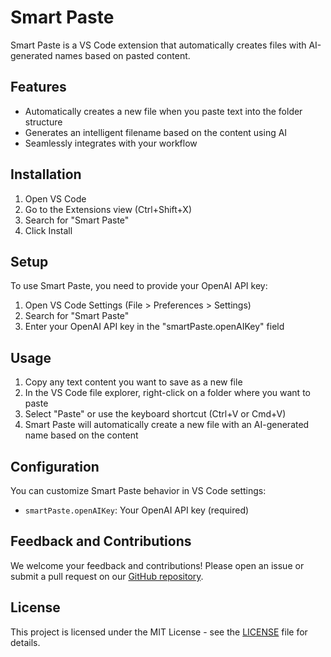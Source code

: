# Smart Paste

Smart Paste is a VS Code extension that automatically creates files with AI-generated names based on pasted content.

## Features

- Automatically creates a new file when you paste text into the folder structure
- Generates an intelligent filename based on the content using AI
- Seamlessly integrates with your workflow

## Installation

1. Open VS Code
2. Go to the Extensions view (Ctrl+Shift+X)
3. Search for "Smart Paste"
4. Click Install

## Setup

To use Smart Paste, you need to provide your OpenAI API key:

1. Open VS Code Settings (File > Preferences > Settings)
2. Search for "Smart Paste"
3. Enter your OpenAI API key in the "smartPaste.openAIKey" field

## Usage

1. Copy any text content you want to save as a new file
2. In the VS Code file explorer, right-click on a folder where you want to paste
3. Select "Paste" or use the keyboard shortcut (Ctrl+V or Cmd+V)
4. Smart Paste will automatically create a new file with an AI-generated name based on the content

## Configuration

You can customize Smart Paste behavior in VS Code settings:

- `smartPaste.openAIKey`: Your OpenAI API key (required)

## Feedback and Contributions

We welcome your feedback and contributions! Please open an issue or submit a pull request on our [GitHub repository](https://github.com/KLaci/smart-paste).

## License

This project is licensed under the MIT License - see the [LICENSE](LICENSE) file for details.
